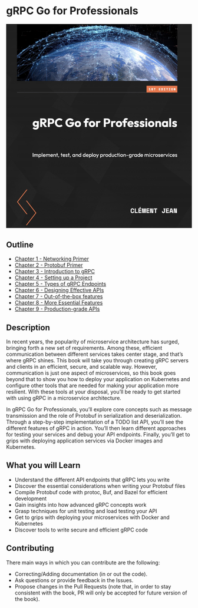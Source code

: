 # gRPC Go for Professionals

![gRPC Go for Professionals](assets/cover.jpg)

## Outline

* [Chapter 1 - Networking Primer](chapter1)
* [Chapter 2 - Protobuf Primer](chapter2)
* [Chapter 3 - Introduction to gRPC](chapter3)
* [Chapter 4 - Setting up a Project](chapter4)
* [Chapter 5 - Types of gRPC Endpoints](chapter5)
* [Chapter 6 - Designing Effective APIs](chapter6)
* [Chapter 7 - Out-of-the-box features](chapter7)
* [Chapter 8 - More Essential Features](chapter8)
* [Chapter 9 - Production-grade APIs](chapter9)

## Description

In recent years, the popularity of microservice architecture has surged, bringing forth a new set of requirements. Among these, efficient communication between different services takes center stage, and that’s where gRPC shines. This book will take you through creating gRPC servers and clients in an efficient, secure, and scalable way. However, communication is just one aspect of microservices, so this book goes beyond that to show you how to deploy your application on Kubernetes and configure other tools that are needed for making your application more resilient. With these tools at your disposal, you’ll be ready to get started with using gRPC in a microservice architecture.

In gRPC Go for Professionals, you’ll explore core concepts such as message transmission and the role of Protobuf in serialization and deserialization. Through a step-by-step implementation of a TODO list API, you’ll see the different features of gRPC in action. You’ll then learn different approaches for testing your services and debug your API endpoints. Finally, you’ll get to grips with deploying application services via Docker images and Kubernetes.

## What you will Learn

- Understand the different API endpoints that gRPC lets you write
- Discover the essential considerations when writing your Protobuf files
- Compile Protobuf code with protoc, Buf, and Bazel for efficient development
- Gain insights into how advanced gRPC concepts work
- Grasp techniques for unit testing and load testing your API
- Get to grips with deploying your microservices with Docker and Kubernetes
- Discover tools to write secure and efficient gRPC code

## Contributing

There main ways in which you can contribute are the following:

- Correcting/Adding documentation (in or out the code).
- Ask questions or provide feedback in the Issues.
- Propose changes in the Pull Requests (note that, in order to stay consistent with the book, PR will only be accepted for future version of the book).